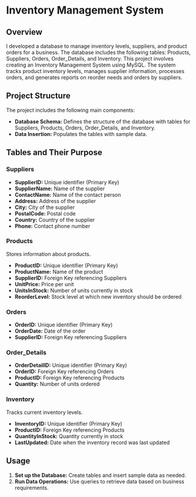 # Inventory Management System

## Overview
I developed a database to manage inventory levels, suppliers, and product orders for a business. The database includes the following tables: Products, Suppliers, Orders, Order_Details, and Inventory. This project involves creating an Inventory Management System using MySQL. The system tracks product inventory levels, manages supplier information, processes orders, and generates reports on reorder needs and orders by suppliers.

## Project Structure
The project includes the following main components:

- **Database Schema:** Defines the structure of the database with tables for Suppliers, Products, Orders, Order_Details, and Inventory.
- **Data Insertion:** Populates the tables with sample data.

## Tables and Their Purpose

### Suppliers
- **SupplierID:** Unique identifier (Primary Key)
- **SupplierName:** Name of the supplier
- **ContactName:** Name of the contact person
- **Address:** Address of the supplier
- **City:** City of the supplier
- **PostalCode:** Postal code
- **Country:** Country of the supplier
- **Phone:** Contact phone number

### Products
Stores information about products.
- **ProductID:** Unique identifier (Primary Key)
- **ProductName:** Name of the product
- **SupplierID:** Foreign Key referencing Suppliers
- **UnitPrice:** Price per unit
- **UnitsInStock:** Number of units currently in stock
- **ReorderLevel:** Stock level at which new inventory should be ordered

### Orders
- **OrderID:** Unique identifier (Primary Key)
- **OrderDate:** Date of the order
- **SupplierID:** Foreign Key referencing Suppliers

### Order_Details
- **OrderDetailID:** Unique identifier (Primary Key)
- **OrderID:** Foreign Key referencing Orders
- **ProductID:** Foreign Key referencing Products
- **Quantity:** Number of units ordered

### Inventory
Tracks current inventory levels.
- **InventoryID:** Unique identifier (Primary Key)
- **ProductID:** Foreign Key referencing Products
- **QuantityInStock:** Quantity currently in stock
- **LastUpdated:** Date when the inventory record was last updated

## Usage

1. **Set up the Database:** Create tables and insert sample data as needed.
2. **Run Data Operations:** Use queries to retrieve data based on business requirements.

